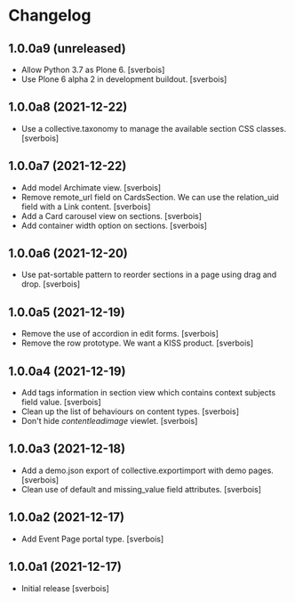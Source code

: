 Changelog
=========


1.0.0a9 (unreleased)
--------------------

- Allow Python 3.7 as Plone 6. [sverbois]
- Use Plone 6 alpha 2 in development buildout. [sverbois]

1.0.0a8 (2021-12-22)
--------------------

- Use a collective.taxonomy to manage the available section CSS classes. [sverbois]


1.0.0a7 (2021-12-22)
--------------------

- Add model Archimate view. [sverbois]
- Remove remote_url field on CardsSection. We can use the relation_uid field with a Link content. [sverbois]
- Add a Card carousel view on sections. [sverbois]
- Add container width option on sections. [sverbois]


1.0.0a6 (2021-12-20)
--------------------

- Use pat-sortable pattern to reorder sections in a page using drag and drop. [sverbois] 


1.0.0a5 (2021-12-19)
--------------------

- Remove the use of accordion in edit forms. [sverbois]
- Remove the row prototype. We want a KISS product. [sverbois]


1.0.0a4 (2021-12-19)
--------------------

- Add tags information in section view which contains context subjects field value. [sverbois]
- Clean up the list of behaviours on content types. [sverbois]
- Don't hide *contentleadimage* viewlet. [sverbois]

1.0.0a3 (2021-12-18)
--------------------

- Add a demo.json export of collective.exportimport with demo pages. [sverbois]
- Clean use of default and missing_value field attributes. [sverbois]


1.0.0a2 (2021-12-17)
--------------------

- Add Event Page portal type. [sverbois]


1.0.0a1 (2021-12-17)
--------------------

- Initial release [sverbois]
